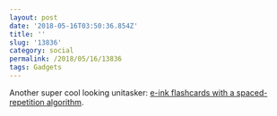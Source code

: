```yaml
---
layout: post
date: '2018-05-16T03:50:36.854Z'
title: ''
slug: '13836'
category: social
permalink: /2018/05/16/13836
tags: Gadgets
---
```

Another super cool looking unitasker: [e-ink flashcards with a spaced-repetition algorithm](https://www.indiegogo.com/projects/quizflip-the-world-s-first-electronic-flashcard--3/).
